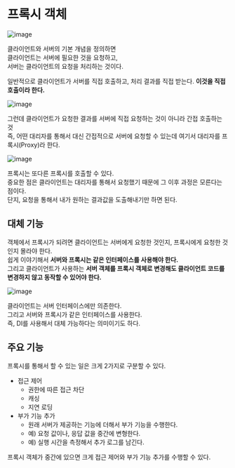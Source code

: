 # 프록시 객체   

![image](https://user-images.githubusercontent.com/50267433/147443980-c37d2f90-8b4a-49e7-9464-0683e759a1c1.png)

클라이언트와 서버의 기본 개념을 정의하면      
클라이언트는 서버에 필요한 것을 요청하고,       
서버는 클라이언트의 요청을 처리하는 것이다.    
  
일반적으로 클라이언트가 서버를 직접 호출하고, 처리 결과를 직접 받는다. **이것을 직접 호출이라 한다.**    

![image](https://user-images.githubusercontent.com/50267433/147444139-7e3cfc6b-de8c-4fe0-8896-988aae6bb3b3.png)
       
그런데 클라이언트가 요청한 결과를 서버에 직접 요청하는 것이 아니라 간접 호출하는 것          
즉, 어떤 대리자를 통해서 대신 간접적으로 서버에 요청할 수 있는데 여기서 대리자를 프록시(Proxy)라 한다.         

![image](https://user-images.githubusercontent.com/50267433/147445002-7f21e0b4-75d8-416e-812a-694ed1efb7a3.png)
   
프록시는 또다른 프록시를 호출할 수 있다.          
중요한 점은 클라이언트는 대리자를 통해서 요청했기 때문에 그 이후 과정은 모른다는 점이다.     
단지, 요청을 통해서 내가 원하는 결과값을 도출해내기만 하면 된다.    
  
## 대체 기능  

객체에서 프록시가 되려면 클라이언트는 서버에게 요청한 것인지, 프록시에게 요청한 것인지 몰라야 한다.         
쉽게 이야기해서 **서버와 프록시는 같은 인터페이스를 사용해야 한다.**                
그리고 클라이언트가 사용하는 **서버 객체를 프록시 객체로 변경해도 클라이언트 코드를 변경하지 않고 동작할 수 있어야 한다.**          

![image](https://user-images.githubusercontent.com/50267433/147455352-ac76be82-d2a4-43c8-a3cd-6b62d54e9d69.png)
     
클라이언트는 서버 인터페이스에만 의존한다.           
그리고 서버와 프록시가 같은 인터페이스를 사용한다.       
즉, DI를 사용해서 대체 가능하다는 의미이기도 하다.  

## 주요 기능   
  
프록시를 통해서 할 수 있는 일은 크게 2가지로 구분할 수 있다. 

* 접근 제어
    * 권한에 따른 접근 차단 
    * 캐싱
    * 지연 로딩
* 부가 기능 추가
    * 원래 서버가 제공하는 기능에 더해서 부가 기능을 수행한다. 
    * 예) 요청 값이나, 응답 값을 중간에 변형한다.
    * 예) 실행 시간을 측정해서 추가 로그를 남긴다.
    
프록시 객체가 중간에 있으면 크게 접근 제어와 부가 기능 추가를 수행할 수 있다.     

